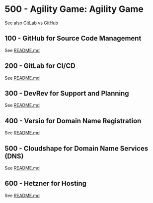 # 500 - Agility Game: Agility Game

See also [GitLab vs GitHub](https://c5r.medium.com/gitlab-vs-github-866d476e3b6e)

## 100 - GitHub for Source Code Management

See [README.md](./100/README.md)

## 200 - GitLab for CI/CD

See [README.md](./200/README.md)

## 300 - DevRev for Support and Planning

See [README.md](./300/README.md)

## 400 - Versio for Domain Name Registration

See [README.md](./400/README.md)

## 500 - Cloudshape for Domain Name Services (DNS)

See [README.md](./500/README.md)

## 600 - Hetzner for Hosting

See [README.md](./600/README.md)
